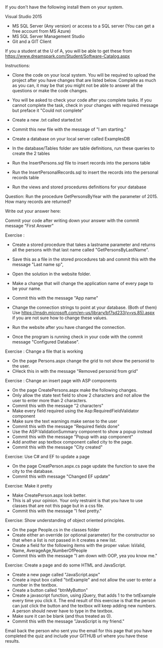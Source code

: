 If you don't have the following install them on your system.

Visual Studio 2015 
* MS SQL Server (Any version) or access to a SQL server (You can get a free account from MS Azure)
* MS SQL Server Management Studio 
* Git and a GIT Client

If you a student at the U of A, you will be able to get these from https://www.dreamspark.com/Student/Software-Catalog.aspx 

Instructions:
* Clone the code on your local system. You will be required to upload the project after you have changes that are listed below.  Complete as much as you can, it may be that you might not be able to answer all the questions or make the code changes.
* You will be asked to check your code after you complete tasks. If you cannot complete the task, check in your changes with required message but preface it "Could not complete"
* Create a new .txt called started.txt
* Commit this new file with the message of "I am starting."

* Create a database on your local server called ExamplesDB
* In the database/Tables folder are table definitions, run these queries to create the 2 tables
* Run the InsertPersons.sql file to insert records into the persons table
* Run the InsertPersonalRecords.sql to insert the records into the personal records table
* Run the views and stored procedures definitions for your database



Question:
Run the procedure GetPersonsByYear with the parameter of 2015.
How many records are returned?

Write out your answer here:

Commit your code after writing down your answer with the commit message "First Answer"

Exercise :
* Create a stored procedure that takes a lastname parameter and returns all the persons with that last name called "GetPersonsByLastName".
* Save this as a file in the stored procedures tab and commit this with the message "Last name sp",

* Open the solution in the website folder.
* Make a change that will change the application name of every page to be your name.
* Commit this with the message "App name"


* Change the connection strings to point at your database. (Both of them)
Use https://msdn.microsoft.com/en-us/library/bf7sd233(v=vs.85).aspx if you are not sure how to change these values.
* Run the website after you have changed the connection.
* Once the program is running check in your code with the commit message "Configured Database".

Exercise : Change a file that is working
* On the page Persons.aspx change the grid to not show the personid to the user.
* CHeck this in with the message "Removed personid from grid"

Exercise : Change an insert page with ASP components
* On the page CreatePersons.aspx make the following changes.
* Only allow the state text field to show 2 characters and not allow the user to enter more than 2 characters.
* Commit this with the message "2 characters"
* Make every field required using the Asp:RequiredFieldValidator component
* Make sure the text warnings make sense to the user
* Commit this with the message "Required fields done"
* Use the ASP:ValidationSummary component to show a popup instead 
* Commit this with the message "Popup with asp component"
* Add another asp textbox component called city to the page.
* Commit this with the message "City created"

Exercise: Use C# and EF to update a page
* On the page CreatPerson.aspx.cs page update the function to save the city to the database.
* Commit this with message "Changed EF update"

Exercise: Make it pretty
* Make CreatePerson.aspx look better.
* This is all your opinion. Your only restraint is that you have to use classes that are not this page but in a css file.
* Commit this with the message "I feel pretty."

Exercise: Show understanding of object oriented principles.
* On the page People.cs in the classes folder
* Create either an override (or optional parameter) for the constructor so that when a list is not passed in it creates a new list.
* Create a field for the following items with the proper value: IsValid, Name, AverageAge,NumberOfPeople
* Commit this with the message "I am down with OOP, yea you know me."

Exercise: Create a page and do some HTML and JavaScript.
* Create a new page called "JavaScript.aspx"
* Create a input box called "txtExample" and not allow the user to enter a number in the textbox.
* Create a button called "btnMyButton"
* Create a javascript function, using jQuery, that adds 1 to the txtExample every time you click it. The end result of this exercise is that the person can just click the button and the textbox will keep adding new numbers. A person should never have to type in the textbox.
* Make sure it can be blank (and thus treated as 0). 
* Commit this with the message "JavaScript is my friend."

Email back the person who sent you the email for this page that you have completed the quiz and include your GITHUB url where you have these results.
